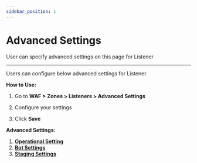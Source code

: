 ```yaml
---
sidebar_position: 1
---
```

# Advanced Settings

User can specify advanced settings on this page for Listener

---

Users can configure below advanced settings for Listener.

**How to Use:**

1. Go to **WAF > Zones > Listeners > Advanced Settings**

2. Configure your settings

3. Click **Save**

**Advanced Settings:** 

1. [**Operational Setting**](operational-settings.md)
2. [**Bot Settings**](bot-settings.md)
3. [**Staging Settings**](staging-settings.md)